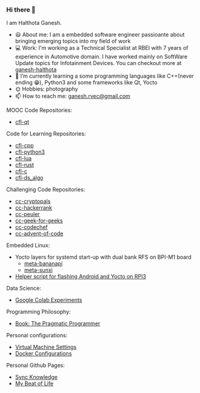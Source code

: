 ### Hi there 👋

I am Halthota Ganesh.

- :smiley: About me: I am a embedded software engineer passioante about bringing emerging topics into my field of work
- :computer: Work: I'm working as a Technical Specialist at RBEI with 7 years of experience in Automotive domain. I have worked mainly on SoftWare Update topics for Infotainment Devices. You can checkout more at [ganesh-halthota](https://www.linkedin.com/in/ganesh-halthota/)
- 🌱 I’m currently learning a some programming languages like C++(never ending :grin:), Python3 and some frameworks like Qt, Yocto
- :sun_with_face: Hobbies: photography
- 📫 How to reach me: ganesh.rvec@gmail.com

MOOC Code Repositories:
- [cfl-qt](https://github.com/ganesh737/cfl-qt)

Code for Learning Repositories:
- [cfl-cpp](https://github.com/ganesh737/cfl-cpp)
- [cfl-python3](https://github.com/ganesh737/cfl-python3)
- [cfl-lua](https://github.com/ganesh737/cfl-lua)
- [cfl-rust](https://github.com/ganesh737/cfl-rust)
- [cfl-c](https://github.com/ganesh737/cfl-c)
- [cfl-ds_algo](https://github.com/ganesh737/cfl-ds_algo)

Challenging Code Repositories:
- [cc-cryptopals](https://github.com/ganesh737/cc-cryptopals)
- [cc-hackerrank](https://github.com/ganesh737/cc-hackerrank)
- [cc-peuler](https://github.com/ganesh737/cc-peuler)
- [cc-geek-for-geeks](https://github.com/ganesh737/cc-geek-for-geeks)
- [cc-codechef](https://github.com/ganesh737/cc-codechef)
- [cc-advent-of-code](https://github.com/ganesh737/cc-advent-of-code)

Embedded Linux:
- Yocto layers for systemd start-up with dual bank RFS on BPI-M1 board
    - [meta-bananapi](https://github.com/ganesh737/meta-bananapi)
    - [meta-sunxi](https://github.com/ganesh737/meta-sunxi)
- [Helper script for flashing Android and Yocto on RPI3](https://github.com/ganesh737/update_tooling)

Data Science:
- [Google Colab Experiments](https://github.com/ganesh737/colab_experiments)

Programming Philosophy:
- [Book: The Pragmatic Programmer](https://github.com/ganesh737/The-Pragmatic-Programmer)

Personal configurations:
- [Virtual Machine Settings](https://github.com/ganesh737/vm_settings)
- [Docker Configurations](https://github.com/ganesh737/docker_configs)

Personal Github Pages:
- [Sync Knowledge](https://github.com/ganesh737/ganesh737.github.io)
- [My Beat of Life](https://github.com/ganesh737/my-beat-of-life)

<!--
**ganesh737/ganesh737** is a ✨ _special_ ✨ repository because its `README.md` (this file) appears on your GitHub profile.

Here are some ideas to get you started:

- 🔭 I’m currently working on ...
- 🌱 I’m currently learning ...
- 👯 I’m looking to collaborate on ...
- 🤔 I’m looking for help with ...
- 💬 Ask me about ...
- 📫 How to reach me: ...
- 😄 Pronouns: ...
- ⚡ Fun fact: ...
-->
